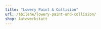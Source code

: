 ```yaml
---
title: "Lowery Paint & Collision"
url: /abilene/lowery-paint-und-collision/
shop: Autowerkstatt
---
```

